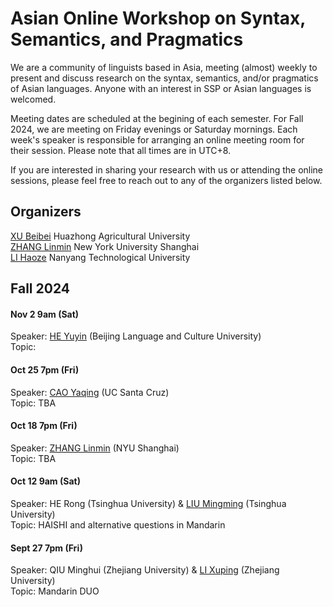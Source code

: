 # Asian Online Workshop on Syntax, Semantics, and Pragmatics

We are a community of linguists based in Asia, meeting (almost) weekly to present and discuss research on the syntax, semantics, and/or pragmatics of Asian languages. Anyone with an interest in SSP or Asian languages is welcomed.  

Meeting dates are scheduled at the begining of each semester. For Fall 2024, we are meeting on Friday evenings or Saturday mornings. Each week's speaker is responsible for arranging an online meeting room for their session. Please note that all times are in UTC+8.  

If you are interested in sharing your research with us or attending the online sessions, please feel free to reach out to any of the organizers listed below. 

## Organizers 
[XU Beibei](https://billyxu1983.wordpress.com/) Huazhong Agricultural University <br>
[ZHANG Linmin](https://sites.google.com/site/zhanglinmin/) New York University Shanghai <br>
[LI Haoze](https://haozeli-ling.github.io/haozeli/) Nanyang Technological University  


## Fall 2024

#### Nov 2 9am (Sat)
Speaker: [HE Yuyin](https://yuyinhe.wordpress.com/) (Beijing Language and Culture University) <br>
Topic:  <br>

#### Oct 25 7pm (Fri)
Speaker: [CAO Yaqing](https://ycao.sites.ucsc.edu/) (UC Santa Cruz) <br>
Topic: TBA

#### Oct 18 7pm (Fri)
Speaker: [ZHANG Linmin](https://sites.google.com/site/zhanglinmin/) (NYU Shanghai) <br>
Topic: TBA 

#### Oct 12 9am (Sat) 
Speaker: HE Rong (Tsinghua University) & [LIU Mingming](https://markliu02.github.io/) (Tsinghua University) <br>
Topic: HAISHI and alternative questions in Mandarin

#### Sept 27 7pm (Fri) 
Speaker: QIU Minghui (Zhejiang University) & [LI Xuping](https://person.zju.edu.cn/xp#0) (Zhejiang University) <br>
Topic: Mandarin DUO
